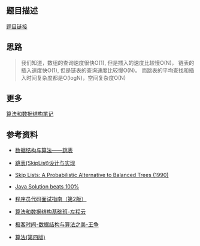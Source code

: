 ## 题目描述

[题目链接](https://leetcode.com/problems/design-skiplist)

## 思路

> 我们知道，数组的查询速度很快O(1), 但是插入的速度比较慢O(N)，
链表的插入速度快O(1), 但是链表的查询速度比较慢O(N)。
而跳表的平均查找和插入时间复杂度都是O(logN)，空间复杂度O(N)



## 更多


[算法和数据结构笔记](https://github.com/GreyZeng/algorithm)


## 参考资料


- [数据结构与算法——跳表](https://www.jianshu.com/p/fef9817cc943)

- [跳表(SkipList)设计与实现](https://leetcode-cn.com/circle/article/gRlksy/)

- [Skip Lists: A Probabilistic Alternative to Balanced Trees (1990)](http://citeseer.ist.psu.edu/viewdoc/download;jsessionid=A6831CFD818AC16CE10A302FFD4258A9?doi=10.1.1.15.9072&rep=rep1&type=pdf)

- [Java Solution beats 100%](https://leetcode.com/problems/design-skiplist/discuss/393499/Java-Solution-beats-100)

- [程序员代码面试指南（第2版）](https://book.douban.com/subject/30422021/)

- [算法和数据结构基础班-左程云](https://ke.qq.com/course/2145184)

- [极客时间-数据结构与算法之美-王争](https://time.geekbang.org/column/intro/126)

- [算法(第四版)](https://book.douban.com/subject/19952400/)
